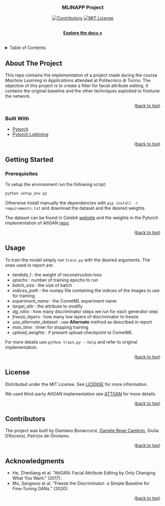 
<div id="top"></div>
<!--
*** Thanks for checking out the Best-README-Template. If you have a suggestion
*** that would make this better, please fork the repo and create a pull request
*** or simply open an issue with the tag "enhancement".
*** Don't forget to give the project a star!
*** Thanks again! Now go create something AMAZING! :D
-->



<!-- PROJECT SHIELDS -->
<!--
*** I'm using markdown "reference style" links for readability.
*** Reference links are enclosed in brackets [ ] instead of parentheses ( ).
*** See the bottom of this document for the declaration of the reference variables
*** for contributors-url, forks-url, etc. This is an optional, concise syntax you may use.
*** https://www.markdownguide.org/basic-syntax/#reference-style-links
-->
<div align="center">

<h3 align="center">MLINAPP Project</h3>

[![Contributors][contributors-shield]][contributors-url]
[![MIT License][license-shield]][license-url]

  <p align="center">
    <br />
    <a href="https://github.com/MLinApp-polito/mla-prj-02-am1.git"><strong>Explore the docs »</strong></a>
    <br />
    <br />
  </p>
</div>



<!-- TABLE OF CONTENTS -->
<details>
  <summary>Table of Contents</summary>
  <ol>
    <li>
      <a href="#about-the-project">About The Project</a>
      <ul>
        <li><a href="#built-with">Built With</a></li>
      </ul>
    </li>
    <li>
      <a href="#getting-started">Getting Started</a>
      <ul>
        <li><a href="#prerequisites">Prerequisites</a></li>
        <li><a href="#installation">Installation</a></li>
      </ul>
    </li>
    <li><a href="#usage">Usage</a></li>
    <li><a href="#roadmap">Roadmap</a></li>
    <li><a href="#contributing">Contributing</a></li>
    <li><a href="#license">License</a></li>
    <li><a href="#contact">Contact</a></li>
    <li><a href="#acknowledgments">Acknowledgments</a></li>
  </ol>
</details>



<!-- ABOUT THE PROJECT -->
## About The Project

This repo contains the implementation of a project made during the course *Machine Learning in Applications* attended at Politecnico di Torino. 
The objective of this project is to create a filter for facial attribute editing. It contains the original baseline and the
other techniques exploited to finetune the network.

<p align="right">(<a href="#top">back to top</a>)</p>



### Built With

- [Pytorch](https://pytorch.org/)
- [Pytorch Lightning](https://www.pytorchlightning.ai/)


<p align="right">(<a href="#top">back to top</a>)</p>


<!-- GETTING STARTED -->
## Getting Started

### Prerequisites

To setup the environment run the following script:  
  ```bash
  python setup_env.py
  ```
Otherwise install manually the dependencies with `pip install -r requirements.txt` and download the dataset and the desired weights.

The dataset can be found in CelebA [website](http://mmlab.ie.cuhk.edu.hk/projects/CelebA.html) and the weights in the Pytorch
implementation of AttGAN [repo](https://github.com/elvisyjlin/AttGAN-PyTorch).

<p align="right">(<a href="#top">back to top</a>)</p>

<!-- USAGE EXAMPLES -->
## Usage

To train the model simply run `train.py` with the desired arguments. The ones used in report are:
- *lambda_1* : the weight of reconstruction loss
- *epochs* : number of training epochs to run
- *batch_size* : the size of batch
- *indices_path* : the numpy file containing the indices of the images to use for training
- *experiment_name* : the CometML experiment name
- *target_attr* : the attribute to modify
- *dg_ratio* : how many discriminator steps we run for each generator step
- *freeze_layers* : how many low layers of discriminator to freeze
- *use_alternate_dataset* : use **Alternate** method as described in report
- *max_time* : timer for stopping training
- *upload_weights* : if present upload checkpoint to CometML

For more details use `python train.py --help` and refer to original implementation.

<p align="right">(<a href="#top">back to top</a>)</p>

<!-- LICENSE -->
## License

Distributed under the MIT License. See [LICENSE](LICENSE) for more information.

We used third-party AttGAN implementation see [ATTGAN](licenses/ATTGAN) for more details.

<p align="right">(<a href="#top">back to top</a>)</p>

## Contributors

The project was built by Damiano Bonaccorsi, [Daniele Rege Cambrin](https://github.com/DarthReca), Giulia D’Ascenzi, Patrizio de Girolamo.

<p align="right">(<a href="#top">back to top</a>)</p>


<!-- ACKNOWLEDGMENTS -->
## Acknowledgments

- He, Zhenliang et al. "AttGAN: Facial Attribute Editing by Only Changing What You Want." (2017).
- Mo, Sangwoo et al. "Freeze the Discriminator: a Simple Baseline for Fine-Tuning GANs." (2020).

<p align="right">(<a href="#top">back to top</a>)</p>



<!-- MARKDOWN LINKS & IMAGES -->
<!-- https://www.markdownguide.org/basic-syntax/#reference-style-links -->
[contributors-shield]: https://img.shields.io/github/contributors/DarthReca/mlinapp-project.svg?style=flat
[contributors-url]: https://github.com/DarthReca/mlinapp-project/graphs/contributors
[forks-shield]: https://img.shields.io/github/forks/github_username/repo_name.svg?style=for-the-badge
[forks-url]: https://github.com/github_username/repo_name/network/members
[stars-shield]: https://img.shields.io/github/stars/github_username/repo_name.svg?style=for-the-badge
[stars-url]: https://github.com/github_username/repo_name/stargazers
[issues-shield]: https://img.shields.io/github/issues/github_username/repo_name.svg?style=for-the-badge
[issues-url]: https://github.com/github_username/repo_name/issues
[license-shield]: https://img.shields.io/github/license/DarthReca/mlinapp-project.svg?style=flat
[license-url]: https://github.com/DarthReca/mlinapp-project/blob/master/LICENSE
[linkedin-shield]: https://img.shields.io/badge/-LinkedIn-black.svg?style=for-the-badge&logo=linkedin&colorB=555
[linkedin-url]: https://linkedin.com/in/linkedin_username
[product-screenshot]: images/screenshot.png

